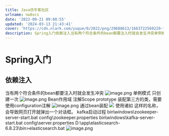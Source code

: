 ```yaml
---
title: Java仿牛客社区
urlname: nw8vcs
date: '2022-09-21 09:08:55'
updated: '2024-03-13 21:43:41'
cover: 'https://cdn.nlark.com/yuque/0/2022/png/29688613/1663722569229-f18357b2-282f-4ac2-b0f5-676d361ab848.png'
description: Spring入门依赖注入当有两个符合条件的bean都要注入时就会发生冲突单例模式只创建一次Bean作用域注解Scopeprototype装配第三方的类，需要使用configuration注解通过bean装配使用诸如 <script>alert('papapa')</script> 这样的名称，...
---
```

# Spring入门
## 依赖注入
当有两个符合条件的bean都要注入时就会发生冲突
![image.png](https://raw.githubusercontent.com/choodsire666/blog-img/main/7240c7d14476b657618a788b913d7c59.png)
单例模式
只创建一次
![image.png](https://raw.githubusercontent.com/choodsire666/blog-img/main/ad80c333d6fe038e8899324fa4aecd60.png)
Bean作用域
注解Scope
prototype
装配第三方的类，需要使用configuration注解
![image.png](https://raw.githubusercontent.com/choodsire666/blog-img/main/8bbe161d969618545a0974c7b6c9c531.png)
通过bean装配
![](https://raw.githubusercontent.com/choodsire666/blog-img/main/607a2185f9dd136ea4d05e7cfa465cc4.jpeg)
使用诸如 <script>alert('papapa')</script> 这样的名称，会导致网页打开就弹出一个对话框。
kafka启动过程
bin\windows\zookeeper-server-start.bat config\zookeeper.properties
bin\windows\kafka-server-start.bat config\server.properties
D:\app\elasticsearch-6.8.23\bin>elasticsearch.bat
![image.png](https://raw.githubusercontent.com/choodsire666/blog-img/main/4f4c4f28388a5c1268a71e22f78c2ccc.png)

